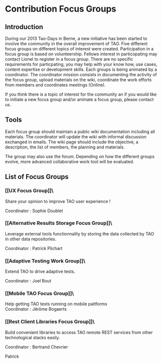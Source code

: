 <!--
author:
    - 'Joel Bout'
created_at: '2013-10-15 10:02:34'
updated_at: '2013-10-28 14:14:20'
tags:
    - Wiki
-->

Contribution Focus Groups
=========================

Introduction
------------

During our 2013 Tao-Days in Berne, a new initiative has been started to involve the community in the overall improvement of TAO. Five different focus groups on different topics of interest were created. Participation in a focus group is based on volunteership. Fellows interest in particopating may contact Lionel to register in a focus group. There are no specific requirements for particpating, you may help with your know how, use cases, content expertise or development skills. Each groups is being animated by a coordinator. The coordinator mission consists in documenting the activity of the focus group, upload materials on the wiki, coordinate the work efforts from members and coordinates meetings (Online).

If you think there is a topic of interest for the community an if you would like to initiate a new focus group and/or animate a focus group, please contact us.

Tools
-----

Each focus group should maintain a public wiki documentation including all materials. The coordinator will update the wiki with informal discussion exchanged in emails. The wiki page should include the objective, a description, the list of members, the planning and materials.

The group may also use the forum. Depending on how the different groups evolve, more advanced collaborative work tool will be evaluated.

List of Focus Groups
--------------------

### [[UX Focus Group]]\
Share your opinion to improve TAO user experience !<br/>

Coordinator : Sophie Doublet

### [[Alternative Results Storage Focus Group]]\
Leverage external tools functionnality by storing the data collected by TAO in other data repositories.<br/>

Coordinator : Patrick Plichart

### [[Adaptive Testing Work Group]]\
Extend TAO to drive adaptive tests.<br/>

Coordinator : Joel Bout

### [[Mobile TAO Focus Group]]\
Help getting TAO tests running on mobile paltforms\
Coordinator : Jérôme Bogaerts

### [[Rest Client Libraries Focus Group]]\
Build convenient libraries to access TAO remote REST services from other technological stacks easily.<br/>

Coordinator : Bertrand Chevrier

Patrick


